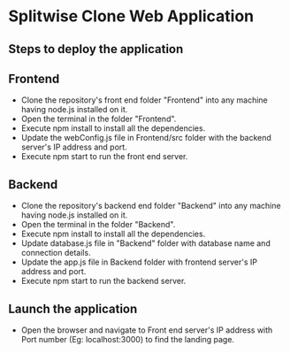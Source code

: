 # Splitwise Clone Web Application
## Steps to deploy the application
## Frontend
* Clone the repository's front end folder "Frontend" into any machine having node.js installed on it.
* Open the terminal in the folder "Frontend".
* Execute npm install to install all the dependencies.
* Update the webConfig.js file in Frontend/src folder with the backend server's IP address and port.
* Execute npm start to run the front end server.
## Backend
* Clone the repository's backend end folder "Backend" into any machine having node.js installed on it.
* Open the terminal in the folder "Backend".
* Execute npm install to install all the dependencies.
* Update database.js file in "Backend" folder with database name and connection details.
* Update the app.js file in Backend folder with frontend server's IP address and port.
* Execute npm start to run the backend server.
## Launch the application
* Open the browser and navigate to Front end server's IP address with Port number (Eg: localhost:3000) to find the landing page.
